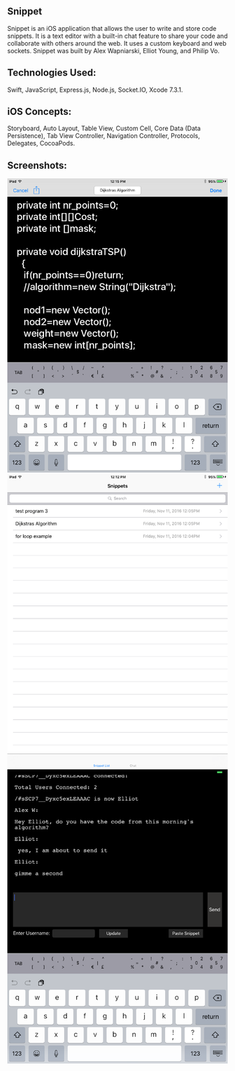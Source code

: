 ## Snippet


Snippet is an iOS application that allows the user to write and store code snippets. It is a text editor with a built-in chat feature to share your code and collaborate with others around the web. It uses a custom keyboard and web sockets. Snippet was built by Alex Wapniarski, Elliot Young, and Philip Vo.


## Technologies Used:
Swift, JavaScript, Express.js, Node.js, Socket.IO, Xcode 7.3.1.


## iOS Concepts:


Storyboard, Auto Layout, Table View, Custom Cell, Core Data (Data Persistence), Tab View Controller, Navigation Controller, Protocols, Delegates, CocoaPods.

## Screenshots:

![screenshot 1](https://github.com/alex-wap/snippet/blob/master/ss/S1.PNG "Screenshot 1")
![screenshot 2](https://github.com/alex-wap/snippet/blob/master/ss/S2.PNG "Screenshot 2")
![screenshot 3](https://github.com/alex-wap/snippet/blob/master/ss/S3.PNG "Screenshot 3")